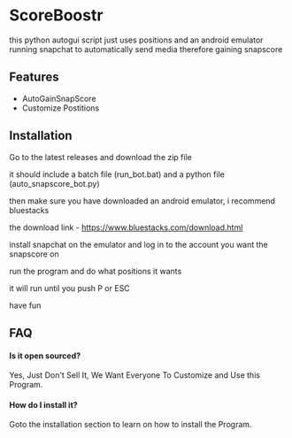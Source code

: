 
# ScoreBoostr

this python autogui script just uses positions and an android emulator running snapchat to automatically send media therefore gaining snapscore


## Features

- AutoGainSnapScore
- Customize Postitions



## Installation

Go to the latest releases and download the zip file

it should include a batch file (run_bot.bat)
and a python file (auto_snapscore_bot.py)
    
then make sure you have downloaded an android emulator, i recommend bluestacks

the download link - https://www.bluestacks.com/download.html

install snapchat on the emulator and log in to the account you want the snapscore on

run the program and do what positions it wants

it will run until you push P or ESC

have fun
## FAQ

#### Is it open sourced?

Yes, Just Don't Sell It, We Want Everyone To Customize and Use this Program.

#### How do I install it?

Goto the installation section to learn on how to install the Program.

